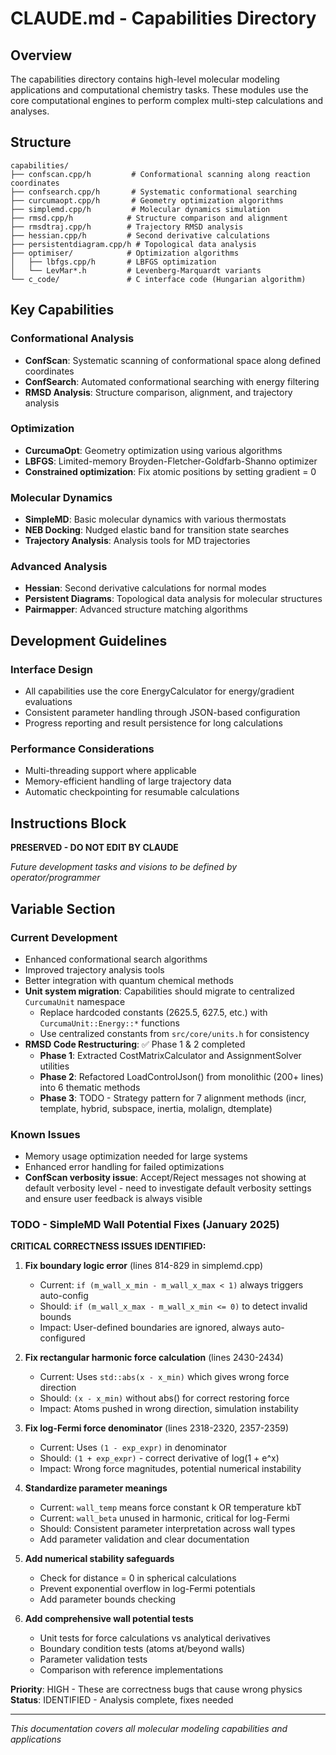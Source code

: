 # CLAUDE.md - Capabilities Directory

## Overview

The capabilities directory contains high-level molecular modeling applications and computational chemistry tasks. These modules use the core computational engines to perform complex multi-step calculations and analyses.

## Structure

```
capabilities/
├── confscan.cpp/h         # Conformational scanning along reaction coordinates
├── confsearch.cpp/h       # Systematic conformational searching
├── curcumaopt.cpp/h       # Geometry optimization algorithms
├── simplemd.cpp/h         # Molecular dynamics simulation
├── rmsd.cpp/h            # Structure comparison and alignment
├── rmsdtraj.cpp/h        # Trajectory RMSD analysis
├── hessian.cpp/h         # Second derivative calculations
├── persistentdiagram.cpp/h # Topological data analysis
├── optimiser/            # Optimization algorithms
│   ├── lbfgs.cpp/h       # LBFGS optimization
│   └── LevMar*.h         # Levenberg-Marquardt variants
└── c_code/               # C interface code (Hungarian algorithm)
```

## Key Capabilities

### Conformational Analysis
- **ConfScan**: Systematic scanning of conformational space along defined coordinates
- **ConfSearch**: Automated conformational searching with energy filtering
- **RMSD Analysis**: Structure comparison, alignment, and trajectory analysis

### Optimization
- **CurcumaOpt**: Geometry optimization using various algorithms
- **LBFGS**: Limited-memory Broyden-Fletcher-Goldfarb-Shanno optimizer
- **Constrained optimization**: Fix atomic positions by setting gradient = 0

### Molecular Dynamics
- **SimpleMD**: Basic molecular dynamics with various thermostats
- **NEB Docking**: Nudged elastic band for transition state searches
- **Trajectory Analysis**: Analysis tools for MD trajectories

### Advanced Analysis
- **Hessian**: Second derivative calculations for normal modes
- **Persistent Diagrams**: Topological data analysis for molecular structures
- **Pairmapper**: Advanced structure matching algorithms

## Development Guidelines

### Interface Design
- All capabilities use the core EnergyCalculator for energy/gradient evaluations
- Consistent parameter handling through JSON-based configuration
- Progress reporting and result persistence for long calculations

### Performance Considerations
- Multi-threading support where applicable
- Memory-efficient handling of large trajectory data
- Automatic checkpointing for resumable calculations

## Instructions Block

**PRESERVED - DO NOT EDIT BY CLAUDE**

*Future development tasks and visions to be defined by operator/programmer*

## Variable Section

### Current Development
- Enhanced conformational search algorithms
- Improved trajectory analysis tools
- Better integration with quantum chemical methods
- **Unit system migration**: Capabilities should migrate to centralized `CurcumaUnit` namespace
  - Replace hardcoded constants (2625.5, 627.5, etc.) with `CurcumaUnit::Energy::*` functions
  - Use centralized constants from `src/core/units.h` for consistency
- **RMSD Code Restructuring**: ✅ Phase 1 & 2 completed
  - **Phase 1**: Extracted CostMatrixCalculator and AssignmentSolver utilities
  - **Phase 2**: Refactored LoadControlJson() from monolithic (200+ lines) into 6 thematic methods
  - **Phase 3**: TODO - Strategy pattern for 7 alignment methods (incr, template, hybrid, subspace, inertia, molalign, dtemplate)

### Known Issues
- Memory usage optimization needed for large systems
- Enhanced error handling for failed optimizations
- **ConfScan verbosity issue**: Accept/Reject messages not showing at default verbosity level - need to investigate default verbosity settings and ensure user feedback is always visible

### TODO - SimpleMD Wall Potential Fixes (January 2025)
**CRITICAL CORRECTNESS ISSUES IDENTIFIED:**

1. **Fix boundary logic error** (lines 814-829 in simplemd.cpp)
   - Current: `if (m_wall_x_min - m_wall_x_max < 1)` always triggers auto-config
   - Should: `if (m_wall_x_max - m_wall_x_min <= 0)` to detect invalid bounds
   - Impact: User-defined boundaries are ignored, always auto-configured

2. **Fix rectangular harmonic force calculation** (lines 2430-2434)
   - Current: Uses `std::abs(x - x_min)` which gives wrong force direction
   - Should: `(x - x_min)` without abs() for correct restoring force
   - Impact: Atoms pushed in wrong direction, simulation instability

3. **Fix log-Fermi force denominator** (lines 2318-2320, 2357-2359)
   - Current: Uses `(1 - exp_expr)` in denominator
   - Should: `(1 + exp_expr)` - correct derivative of log(1 + e^x)
   - Impact: Wrong force magnitudes, potential numerical instability

4. **Standardize parameter meanings**
   - Current: `wall_temp` means force constant k OR temperature kbT
   - Current: `wall_beta` unused in harmonic, critical for log-Fermi
   - Should: Consistent parameter interpretation across wall types
   - Add parameter validation and clear documentation

5. **Add numerical stability safeguards**
   - Check for distance = 0 in spherical calculations
   - Prevent exponential overflow in log-Fermi potentials
   - Add parameter bounds checking

6. **Add comprehensive wall potential tests**
   - Unit tests for force calculations vs analytical derivatives
   - Boundary condition tests (atoms at/beyond walls)
   - Parameter validation tests
   - Comparison with reference implementations

**Priority**: HIGH - These are correctness bugs that cause wrong physics
**Status**: IDENTIFIED - Analysis complete, fixes needed

---

*This documentation covers all molecular modeling capabilities and applications*